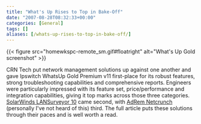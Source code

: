 ```yaml
---
title: "What's Up Rises to Top in Bake-Off"
date: "2007-08-28T08:32:33+00:00"
categories: [General]
tags: []
aliases: [/whats-up-rises-to-top-in-bake-off/]
---
```


{{< figure src="homewkspc-remote_sm.gif#floatright" alt="What's Up Gold screenshot" >}}

CRN Tech put network management solutions up against one another and gave Ipswitch WhatsUp Gold Premium v11 first-place for its robust features, strong troubleshooting capabilities and comprehensive reports. Engineers were particularly impressed with its feature set, price/performance and integration capabilities, giving it top marks across those three categories. [SolarWinds LANSurveyor 10](http://www.solarwinds.com/products/LANsurveyor/index.aspx) came second, with [AdRem Netcrunch](http://www.adremsoft.com/netcrunch/index.php) (personally I've not heard of this) third. The full article puts these solutions through their paces and is well worth a read.
